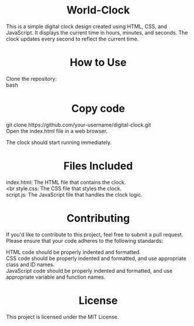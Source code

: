 <h1 align="center"> World-Clock</h1>
This is a simple digital clock design created using HTML, CSS, and JavaScript. It displays the current time in hours, minutes, and seconds. The clock updates every second to reflect the current time.

<h1 align="center"> How to Use</h1>

Clone the repository:<br>
bash
<h1 align="center"> Copy code</h1>
git clone https://github.com/your-username/digital-clock.git<br>
Open the index.html file in a web browser.<br>

The clock should start running immediately.<br>

<h1 align="center"> Files Included</h1>

index.html: The HTML file that contains the clock.<br><br
style.css: The CSS file that styles the clock.<br>
script.js: The JavaScript file that handles the clock logic.<br>
<h1 align="center">Contributing</h1>

If you'd like to contribute to this project, feel free to submit a pull request. Please ensure that your code adheres to the following standards:<br>

HTML code should be properly indented and formatted.<br>
CSS code should be properly indented and formatted, and use appropriate class and ID names.<br>
JavaScript code should be properly indented and formatted, and use appropriate variable and function names.<br>
<h1 align="center"> License</h1>

This project is licensed under the MIT License.

